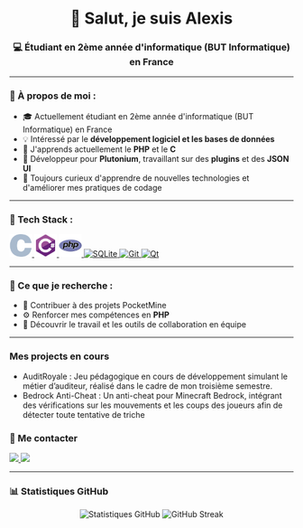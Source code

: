<h1 align="center">👋 Salut, je suis Alexis</h1>
<h3 align="center">💻 Étudiant en 2ème année d'informatique (BUT Informatique) en France</h3>

---

### 🚀 À propos de moi :

- 🎓 Actuellement étudiant en 2ème année d'informatique (BUT Informatique) en France
- 💡 Intéressé par le **développement logiciel et les bases de données**
- 🌱 J'apprends actuellement le **PHP** et le **C**
- 🔧 Développeur pour **Plutonium**, travaillant sur des **plugins** et des **JSON UI**
- 🧠 Toujours curieux d'apprendre de nouvelles technologies et d'améliorer mes pratiques de codage

---

### 🧰 Tech Stack :
<p align="left">
  <a href="https://www.cprogramming.com/" target="_blank" rel="noreferrer">
    <img src="https://raw.githubusercontent.com/devicons/devicon/master/icons/c/c-original.svg" alt="C" width="40" height="40"/>
  </a>
  <a href="https://learn.microsoft.com/en-us/dotnet/csharp/" target="_blank" rel="noreferrer">
    <img src="https://raw.githubusercontent.com/devicons/devicon/master/icons/csharp/csharp-original.svg" alt="C#" width="40" height="40"/>
  </a>
  <a href="https://www.php.net" target="_blank" rel="noreferrer">
    <img src="https://raw.githubusercontent.com/devicons/devicon/master/icons/php/php-original.svg" alt="PHP" width="40" height="40"/>
  </a>
  <a href="https://www.sqlite.org/" target="_blank" rel="noreferrer">
    <img src="https://www.vectorlogo.zone/logos/sqlite/sqlite-icon.svg" alt="SQLite" width="40" height="40"/>
  </a>
  <a href="https://git-scm.com/" target="_blank" rel="noreferrer">
    <img src="https://www.vectorlogo.zone/logos/git-scm/git-scm-icon.svg" alt="Git" width="40" height="40"/>
  </a>
  <a href="https://www.qt.io/" target="_blank" rel="noreferrer">
    <img src="https://upload.wikimedia.org/wikipedia/commons/0/0b/Qt_logo_2016.svg" alt="Qt" width="40" height="40"/>
  </a>
</p>

---

### 💼 Ce que je recherche :

- 🧩 Contribuer à des projets PocketMine
- ⚙️ Renforcer mes compétences en **PHP**
- 🚀 Découvrir le travail et les outils de collaboration en équipe

---

### Mes projects en cours

- AuditRoyale : Jeu pédagogique en cours de développement simulant le métier d’auditeur, réalisé dans le cadre de mon troisième semestre.
- Bedrock Anti-Cheat : Un anti-cheat pour Minecraft Bedrock, intégrant des vérifications sur les mouvements et les coups des joueurs afin de détecter toute tentative de triche

### 🤝 Me contacter
<p align="left">
  <a href="mailto:alexishellich@gmail.com">
    <img src="https://img.shields.io/badge/Gmail-D14836?style=for-the-badge&logo=gmail&logoColor=white" />
  </a>
  <a href="https://discordapp.com/users/carpiste" target="_blank">
    <img src="https://img.shields.io/badge/Discord-5865F2?style=for-the-badge&logo=discord&logoColor=white" />
  </a>
</p>

---

### 📊 Statistiques GitHub
<p align="center">
  <img src="https://github-readme-stats.vercel.app/api?username=Cl1ient&show_icons=true&theme=tokyonight&hide_border=true" alt="Statistiques GitHub" width="48%" />
  <img src="https://github-readme-streak-stats.herokuapp.com/?user=Cl1ient&theme=tokyonight&hide_border=true" alt="GitHub Streak" width="48%" />
</p>
